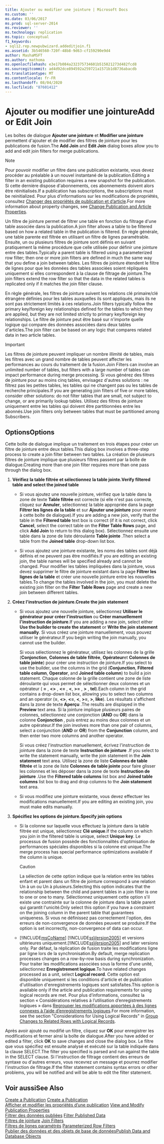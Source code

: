 ```yaml
---
title: Ajouter ou modifier une jointure | Microsoft Docs
ms.custom: ''
ms.date: 03/06/2017
ms.prod: sql-server-2014
ms.reviewer: ''
ms.technology: replication
ms.topic: conceptual
f1_keywords:
- sql12.rep.newpubwizard.addeditjoin.f1
ms.assetid: 3b546560-720f-48b8-9d63-cf159290e9d4
author: MashaMSFT
ms.author: mathoma
ms.openlocfilehash: e3e17b084a232375734601b515821273d482fcd8
ms.sourcegitcommit: ad4d92dce894592a259721a1571b1d8736abacdb
ms.translationtype: MT
ms.contentlocale: fr-FR
ms.lasthandoff: 08/04/2020
ms.locfileid: "87601412"
---
```

# <a name="add-or-edit-join"></a><span data-ttu-id="3b044-102">Ajouter ou modifier une jointure</span><span class="sxs-lookup"><span data-stu-id="3b044-102">Add or Edit Join</span></span>
  <span data-ttu-id="3b044-103">Les boîtes de dialogue **Ajouter une jointure** et **Modifier une jointure** permettent d'ajouter et de modifier des filtres de jointure pour les publications de fusion.</span><span class="sxs-lookup"><span data-stu-id="3b044-103">The **Add Join** and **Edit Join** dialog boxes allow you to add and edit join filters for merge publications.</span></span>  
  
> [!NOTE]  
>  <span data-ttu-id="3b044-104">Pour pouvoir modifier un filtre dans une publication existante, vous devez procéder au préalable à un nouvel instantané de la publication.</span><span class="sxs-lookup"><span data-stu-id="3b044-104">Editing a filter in an existing publication requires a new snapshot for the publication.</span></span> <span data-ttu-id="3b044-105">Si cette dernière dispose d'abonnements, ces abonnements doivent alors être réinitialisés.</span><span class="sxs-lookup"><span data-stu-id="3b044-105">If a publication has subscriptions, the subscriptions must be reinitialized.</span></span> <span data-ttu-id="3b044-106">Pour plus d’informations sur les modifications de propriétés, consultez [Changer des propriétés de publication et d’article](publish/change-publication-and-article-properties.md).</span><span class="sxs-lookup"><span data-stu-id="3b044-106">For more information about property changes, see [Change Publication and Article Properties](publish/change-publication-and-article-properties.md).</span></span>  
  
 <span data-ttu-id="3b044-107">Un filtre de jointure permet de filtrer une table en fonction du filtrage d'une table associée dans la publication.</span><span class="sxs-lookup"><span data-stu-id="3b044-107">A join filter allows a table to be filtered based on how a related table in the publication is filtered.</span></span> <span data-ttu-id="3b044-108">En règle générale, une table parente est filtrée en utilisant un filtre de lignes paramétrable. Ensuite, un ou plusieurs filtres de jointure sont définis en suivant pratiquement la même procédure que celle utilisée pour définir une jointure entre des tables.</span><span class="sxs-lookup"><span data-stu-id="3b044-108">Typically a parent table is filtered using a parameterized row filter; then one or more join filters are defined in much the same way that you define a join between tables.</span></span> <span data-ttu-id="3b044-109">Les filtres de jointure étendent le filtre de lignes pour que les données des tables associées soient répliquées uniquement si elles correspondent à la clause de filtrage de jointure.</span><span class="sxs-lookup"><span data-stu-id="3b044-109">The join filters extend the row filter so that the data in the related tables is replicated only if it matches the join filter clause.</span></span>  
  
 <span data-ttu-id="3b044-110">En règle générale, les filtres de jointure suivent les relations clé primaire/clé étrangère définies pour les tables auxquelles ils sont appliqués, mais ils ne sont pas strictement limités à ces relations.</span><span class="sxs-lookup"><span data-stu-id="3b044-110">Join filters typically follow the primary key/foreign key relationships defined for the tables to which they are applied, but they are not limited strictly to primary key/foreign key relationships.</span></span> <span data-ttu-id="3b044-111">Le filtre de jointure peut être basé sur n'importe quelle logique qui compare des données associées dans deux tables d'articles.</span><span class="sxs-lookup"><span data-stu-id="3b044-111">The join filter can be based on any logic that compares related data in two article tables.</span></span>  
  
> [!IMPORTANT]  
>  <span data-ttu-id="3b044-112">Les filtres de jointure peuvent impliquer un nombre illimité de tables, mais les filtres avec un grand nombre de tables peuvent affecter les performances au cours du traitement de la fusion.</span><span class="sxs-lookup"><span data-stu-id="3b044-112">Join Filters can involve an unlimited number of tables, but filters with a large number of tables can impact performance during merge processing.</span></span> <span data-ttu-id="3b044-113">Si vous générez des filtres de jointure pour au moins cinq tables, envisagez d'autres solutions : ne filtrez pas les petites tables, les tables qui ne changent pas ou les tables de recherche principales.</span><span class="sxs-lookup"><span data-stu-id="3b044-113">If you are generating join filters of five or more tables, consider other solutions: do not filter tables that are small, not subject to change, or are primarily lookup tables.</span></span> <span data-ttu-id="3b044-114">Utilisez des filtres de jointure uniquement entre les tables qui doivent être partitionnées entre les abonnés.</span><span class="sxs-lookup"><span data-stu-id="3b044-114">Use join filters only between tables that must be partitioned among Subscribers.</span></span>  
  
## <a name="options"></a><span data-ttu-id="3b044-115">Options</span><span class="sxs-lookup"><span data-stu-id="3b044-115">Options</span></span>  
 <span data-ttu-id="3b044-116">Cette boîte de dialogue implique un traitement en trois étapes pour créer un filtre de jointure entre deux tables.</span><span class="sxs-lookup"><span data-stu-id="3b044-116">This dialog box involves a three-step process to create a join filter between two tables.</span></span> <span data-ttu-id="3b044-117">La création de plusieurs filtres de jointure implique que plusieurs filtres passent par la boîte de dialogue.</span><span class="sxs-lookup"><span data-stu-id="3b044-117">Creating more than one join filter requires more than one pass through the dialog box.</span></span>  
  
1.  <span data-ttu-id="3b044-118">**Vérifiez la table filtrée et sélectionnez la table jointe.**</span><span class="sxs-lookup"><span data-stu-id="3b044-118">**Verify filtered table and select the joined table**</span></span>  
  
    -   <span data-ttu-id="3b044-119">Si vous ajoutez une nouvelle jointure, vérifiez que la table dans la zone de texte **Table filtrée** est correcte (si elle n'est pas correcte, cliquez sur **Annuler**, sélectionnez la table appropriée dans la page **Filtrer les lignes de la table** et sur **Ajouter une jointure** pour revenir à cette boîte de dialogue).</span><span class="sxs-lookup"><span data-stu-id="3b044-119">If you are adding a new join, verify that the table in the **Filtered table** text box is correct (if it is not correct, click **Cancel**, select the correct table on the **Filter Table Rows** page, and click **Add Join** to return to this dialog box).</span></span> <span data-ttu-id="3b044-120">Sélectionnez ensuite une table dans la zone de liste déroulante **Table jointe** .</span><span class="sxs-lookup"><span data-stu-id="3b044-120">Then select a table from the **Joined table** drop-down list box.</span></span>  
  
    -   <span data-ttu-id="3b044-121">Si vous ajoutez une jointure existante, les noms des tables sont déjà définis et ne peuvent pas être modifiés.</span><span class="sxs-lookup"><span data-stu-id="3b044-121">If you are editing an existing join, the table names will be specified already and cannot be changed.</span></span> <span data-ttu-id="3b044-122">Pour modifier les tables impliquées dans la jointure, vous devez supprimer le filtre de jointure existant dans la page **Filtrer les lignes de la table** et créer une nouvelle jointure entre les nouvelles tables.</span><span class="sxs-lookup"><span data-stu-id="3b044-122">To change the tables involved in the join, you must delete the existing join filter on the **Filter Table Rows** page and create a new join between different tables.</span></span>  
  
2.  <span data-ttu-id="3b044-123">**Créez l'instruction de jointure.**</span><span class="sxs-lookup"><span data-stu-id="3b044-123">**Create the join statement**</span></span>  
  
    -   <span data-ttu-id="3b044-124">Si vous ajoutez une nouvelle jointure, sélectionnez **Utiliser le générateur pour créer l'instruction** ou **Créer manuellement l'instruction de jointure**.</span><span class="sxs-lookup"><span data-stu-id="3b044-124">If you are adding a new join, select either **Use the builder to create the statement** or **Write the join statement manually**.</span></span> <span data-ttu-id="3b044-125">Si vous créez une jointure manuellement, vous pouvez utiliser le générateur.</span><span class="sxs-lookup"><span data-stu-id="3b044-125">If you begin writing the join manually, you cannot use the builder.</span></span>  
  
         <span data-ttu-id="3b044-126">Si vous sélectionnez le générateur, utilisez les colonnes de la grille (**Conjonction**, **Colonnes de table filtrée**, **Opérateur**et **Colonnes de table jointe**) pour créer une instruction de jointure.</span><span class="sxs-lookup"><span data-stu-id="3b044-126">If you select to use the builder, use the columns in the grid (**Conjunction**, **Filtered table column**, **Operator**, and **Joined table column**) to build a join statement.</span></span> <span data-ttu-id="3b044-127">Chaque colonne de la grille contient une zone de liste déroulante qui vous permet de sélectionner deux colonnes et un opérateur ( **=** , **<>** , **<=** , **\<**, **>=** , **>** , **tel**).</span><span class="sxs-lookup"><span data-stu-id="3b044-127">Each column in the grid contains a drop-down list box, allowing you to select two columns and an operator (**=**, **<>**, **<=**, **\<**, **>=**, **>**, **like**).</span></span> <span data-ttu-id="3b044-128">Les résultats s'affichent dans la zone de texte **Aperçu** .</span><span class="sxs-lookup"><span data-stu-id="3b044-128">The results are displayed in the **Preview** text area.</span></span> <span data-ttu-id="3b044-129">Si la jointure implique plusieurs paires de colonnes, sélectionnez une conjonction (**AND** ou **OR**) dans la colonne **Conjonction** , puis entrez au moins deux colonnes et un autre opérateur.</span><span class="sxs-lookup"><span data-stu-id="3b044-129">If the join involves more than one pair of columns, select a conjunction (**AND** or **OR**) from the **Conjunction** column, and then enter two more columns and another operator.</span></span>  
  
         <span data-ttu-id="3b044-130">Si vous créez l'instruction manuellement, écrivez l'instruction de jointure dans la zone de texte **Instruction de jointure** .</span><span class="sxs-lookup"><span data-stu-id="3b044-130">If you select to write the statement manually, write the join statement in the **Join statement** text area.</span></span> <span data-ttu-id="3b044-131">Utilisez la zone de liste **Colonnes de table filtrée** et la zone de liste **Colonnes de table jointe** pour faire glisser les colonnes et les déposer dans la zone de texte **Instruction de jointure** .</span><span class="sxs-lookup"><span data-stu-id="3b044-131">Use the **Filtered table columns** list box and **Joined table columns** list box to drag and drop columns to the **Join statement** text area.</span></span>  
  
    -   <span data-ttu-id="3b044-132">Si vous modifiez une jointure existante, vous devez effectuer les modifications manuellement.</span><span class="sxs-lookup"><span data-stu-id="3b044-132">If you are editing an existing join, you must make edits manually.</span></span>  
  
3.  <span data-ttu-id="3b044-133">**Spécifiez les options de jointure.**</span><span class="sxs-lookup"><span data-stu-id="3b044-133">**Specify join options**</span></span>  
  
    -   <span data-ttu-id="3b044-134">Si la colonne sur laquelle vous effectuez la jointure dans la table filtrée est unique, sélectionnez **Clé unique**.</span><span class="sxs-lookup"><span data-stu-id="3b044-134">If the column on which you join in the filtered table is unique, select **Unique key**.</span></span> <span data-ttu-id="3b044-135">Le processus de fusion possède des fonctionnalités d'optimisation de performances spéciales disponibles si la colonne est unique.</span><span class="sxs-lookup"><span data-stu-id="3b044-135">The merge process has special performance optimizations available if the column is unique.</span></span>  
  
        > [!CAUTION]  
        >  <span data-ttu-id="3b044-136">La sélection de cette option indique que la relation entre les tables enfant et parent dans un filtre de jointure correspond à une relation Un à un ou Un à plusieurs.</span><span class="sxs-lookup"><span data-stu-id="3b044-136">Selecting this option indicates that the relationship between the child and parent tables in a join filter is one to one or one to many.</span></span> <span data-ttu-id="3b044-137">Sélectionnez uniquement cette option s'il existe une contrainte sur la colonne de jointure dans la table parent qui garantit l'unicité.</span><span class="sxs-lookup"><span data-stu-id="3b044-137">Only select this option if you have a constraint on the joining column in the parent table that guarantees uniqueness.</span></span> <span data-ttu-id="3b044-138">Si vous ne définissez pas correctement l'option, des erreurs de non-convergence de données peuvent se produire.</span><span class="sxs-lookup"><span data-stu-id="3b044-138">If the option is set incorrectly, non-convergence of data can occur.</span></span>  
  
    -   [!INCLUDE[msCoName](../../includes/msconame-md.md)] <span data-ttu-id="3b044-139">[!INCLUDE[ssVersion2005](../../includes/ssversion2005-md.md)] et versions ultérieures uniquement.</span><span class="sxs-lookup"><span data-stu-id="3b044-139">[!INCLUDE[ssVersion2005](../../includes/ssversion2005-md.md)] and later versions only.</span></span> <span data-ttu-id="3b044-140">Par défaut, la réplication de fusion traite les modifications ligne par ligne lors de la synchronisation.</span><span class="sxs-lookup"><span data-stu-id="3b044-140">By default, merge replication processes changes on a row-by-row basis during synchronization.</span></span> <span data-ttu-id="3b044-141">Pour traiter les modifications associées sous la forme d'une unité, sélectionnez **Enregistrement logique**.</span><span class="sxs-lookup"><span data-stu-id="3b044-141">To have related changes processed as a unit, select **Logical record**.</span></span> <span data-ttu-id="3b044-142">Cette option est disponible uniquement si les conditions d'article et de publication d'utilisation d'enregistrements logiques sont satisfaites.</span><span class="sxs-lookup"><span data-stu-id="3b044-142">This option is available only if the article and publication requirements for using logical records are met.</span></span> <span data-ttu-id="3b044-143">Pour plus d’informations, consultez la section « Considérations relatives à l’utilisation d’enregistrements logiques » dans [Regrouper les modifications apportées à des lignes connexes à l’aide d’enregistrements logiques](merge/group-changes-to-related-rows-with-logical-records.md).</span><span class="sxs-lookup"><span data-stu-id="3b044-143">For more information, see the section "Considerations for Using Logical Records" in [Group Changes to Related Rows with Logical Records](merge/group-changes-to-related-rows-with-logical-records.md).</span></span>  
  
 <span data-ttu-id="3b044-144">Après avoir ajouté ou modifié un filtre, cliquez sur **OK** pour enregistrer les modifications et fermer ainsi la boîte de dialogue.</span><span class="sxs-lookup"><span data-stu-id="3b044-144">After you have added or edited a filter, click **OK** to save changes and close the dialog box.</span></span> <span data-ttu-id="3b044-145">Le filtre que vous spécifiez est ensuite analysé et exécuté sur la table indiquée dans la clause SELECT.</span><span class="sxs-lookup"><span data-stu-id="3b044-145">The filter you specified is parsed and run against the table in the SELECT clause.</span></span> <span data-ttu-id="3b044-146">Si l'instruction de filtrage contient des erreurs de syntaxe ou d'autres erreurs, vous recevrez un message et pourrez modifier l'instruction de filtrage.</span><span class="sxs-lookup"><span data-stu-id="3b044-146">If the filter statement contains syntax errors or other problems, you will be notified and will be able to edit the filter statement.</span></span>  
  
## <a name="see-also"></a><span data-ttu-id="3b044-147">Voir aussi</span><span class="sxs-lookup"><span data-stu-id="3b044-147">See Also</span></span>  
 <span data-ttu-id="3b044-148">[Create a Publication](publish/create-a-publication.md) </span><span class="sxs-lookup"><span data-stu-id="3b044-148">[Create a Publication](publish/create-a-publication.md) </span></span>  
 <span data-ttu-id="3b044-149">[Afficher et modifier les propriétés d’une publication](publish/view-and-modify-publication-properties.md) </span><span class="sxs-lookup"><span data-stu-id="3b044-149">[View and Modify Publication Properties](publish/view-and-modify-publication-properties.md) </span></span>  
 <span data-ttu-id="3b044-150">[Filtrer des données publiées](publish/filter-published-data.md) </span><span class="sxs-lookup"><span data-stu-id="3b044-150">[Filter Published Data](publish/filter-published-data.md) </span></span>  
 <span data-ttu-id="3b044-151">[Filtres de jointure](merge/join-filters.md) </span><span class="sxs-lookup"><span data-stu-id="3b044-151">[Join Filters](merge/join-filters.md) </span></span>  
 <span data-ttu-id="3b044-152">[Filtres de lignes paramétrés](merge/parameterized-filters-parameterized-row-filters.md) </span><span class="sxs-lookup"><span data-stu-id="3b044-152">[Parameterized Row Filters](merge/parameterized-filters-parameterized-row-filters.md) </span></span>  
 [<span data-ttu-id="3b044-153">Publier des données et des objets de base de données</span><span class="sxs-lookup"><span data-stu-id="3b044-153">Publish Data and Database Objects</span></span>](publish/publish-data-and-database-objects.md)  
  
  
